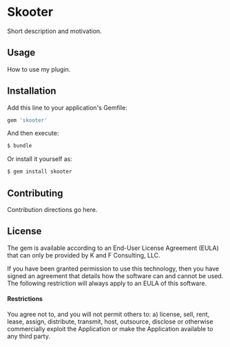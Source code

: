 # Skooter
Short description and motivation.

## Usage
How to use my plugin.

## Installation
Add this line to your application's Gemfile:

```ruby
gem 'skooter'
```

And then execute:
```bash
$ bundle
```

Or install it yourself as:
```bash
$ gem install skooter
```

## Contributing
Contribution directions go here.

## License
The gem is available according to an End-User License Agreement (EULA) that can only be provided by K and F Consulting, LLC.

If you have been granted permission to use this technology, then you have signed an agreement that details how the software can and cannot be used. The following restriction will always apply to an EULA of this software.

#### Restrictions
You agree not to, and you will not permit others to:
a) license, sell, rent, lease, assign, distribute, transmit, host, outsource, disclose or otherwise commercially exploit the Application or make the Application available to any third party.
